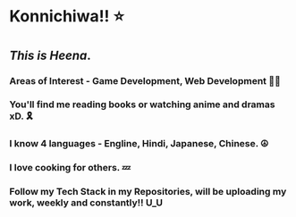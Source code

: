 # Konnichiwa!! ⭐
## _This is Heena_. 
### Areas of Interest - Game Development, Web Development 🐱‍🏍
### You'll find me reading books or watching anime and dramas xD. 🎗
### I know 4 languages - **Engline, Hindi, Japanese, Chinese.** ☮
### I love cooking for others. 💤
### Follow my Tech Stack in my Repositories, will be uploading my work, weekly and constantly!! U_U
